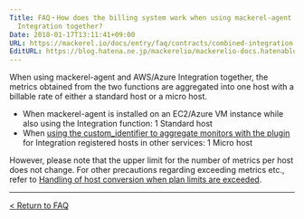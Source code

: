 ```yaml
---
Title: FAQ・How does the billing system work when using mackerel-agent and AWS / Azure
  Integration together?
Date: 2018-01-17T13:11:41+09:00
URL: https://mackerel.io/docs/entry/faq/contracts/combined-integration
EditURL: https://blog.hatena.ne.jp/mackerelio/mackerelio-docs.hatenablog.mackerel.io/atom/entry/8599973812338374890
---
```


When using mackerel-agent and AWS/Azure Integration together, the metrics obtained from the two functions are aggregated into one host with a billable rate of either a standard host or a micro host.

- When mackerel-agent is installed on an EC2/Azure VM instance while also using the Integration function: 1 Standard host
- When [using the custom_identifier to aggregate monitors with the plugin](https://mackerel.io/docs/entry/integrations/aws#plugin-custom-identifier) for Integration registered hosts in other services: 1 Micro host

However, please note that the upper limit for the number of metrics per host does not change. For other precautions regarding exceeding metrics etc., refer to [Handling of host conversion when plan limits are exceeded](https://mackerel.io/docs/entry/faq/contracts/limit-exceeded-conversion).

---

[< Return to FAQ](https://mackerel.io/docs/entry/faq)
